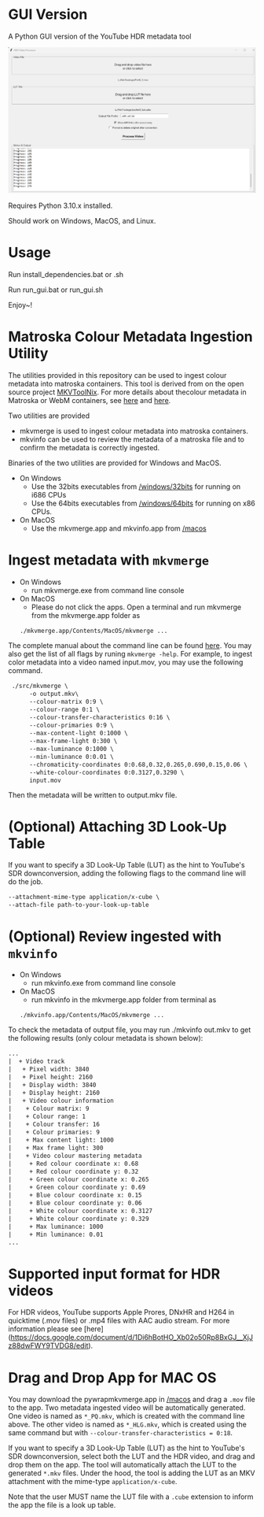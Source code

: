 # GUI Version
A Python GUI version of the YouTube HDR metadata tool

![HDR Video Processor](screenshot.png)

Requires Python 3.10.x installed.

Should work on Windows, MacOS, and Linux.

# Usage
Run install_dependencies.bat or .sh

Run run_gui.bat or run_gui.sh

Enjoy~!

# Matroska Colour Metadata Ingestion Utility

The utilities provided in this repository can be used to ingest colour metadata
into matroska containers. This tool is derived from on the open source project
[MKVToolNix](https://github.com/mbunkus/mkvtoolnix). 
For more details about thecolour metadata in Matroska or WebM containers, 
see [here](http://www.webmproject.org/docs/container/#location-of-the-colour-element-in-an-mkv-file)
and [here](http://www.webmproject.org/docs/container/#colour).

Two utilities are provided
* mkvmerge is used to ingest colour metadata into matroska containers.
* mkvinfo can be used to review the metadata of a matroska file and to confirm
  the metadata is correctly ingested.

Binaries of the two utilities are provided for Windows and MacOS.
* On Windows
  * Use the 32bits executables from [/windows/32bits](/windows/32bits) for running on i686 CPUs
  * Use the 64bits executables from [/windows/64bits](/windows/64bits) for running on x86 CPUs.
* On MacOS
  * Use the mkvmerge.app and mkvinfo.app from [/macos](/macos) 

# Ingest metadata with `mkvmerge` 
* On Windows
  * run mkvmerge.exe from command line console
* On MacOS
  * Please do not click the apps. Open a terminal and run mkvmerge from the mkvmerge.app folder as
  ```
  ./mkvmerge.app/Contents/MacOS/mkvmerge ...
  ```

The complete manual about the command line can be found [here](https://mkvtoolnix.download/doc/mkvmerge.html).
You may also get the list of all flags by runing `mkvmerge -help`. 
For example, to ingest color metadata into a video named input.mov, you may use
the following command.
```shell
 ./src/mkvmerge \
      -o output.mkv\
      --colour-matrix 0:9 \
      --colour-range 0:1 \
      --colour-transfer-characteristics 0:16 \
      --colour-primaries 0:9 \
      --max-content-light 0:1000 \
      --max-frame-light 0:300 \
      --max-luminance 0:1000 \
      --min-luminance 0:0.01 \
      --chromaticity-coordinates 0:0.68,0.32,0.265,0.690,0.15,0.06 \
      --white-colour-coordinates 0:0.3127,0.3290 \
      input.mov 
```
Then the metadata will be written to output.mkv file. 

# (Optional) Attaching 3D Look-Up Table
If you want to specify a 3D Look-Up Table (LUT) as the hint to YouTube's SDR
downconversion, adding the following flags to the command line will do the job.
```
--attachment-mime-type application/x-cube \
--attach-file path-to-your-look-up-table
```



# (Optional) Review ingested with `mkvinfo` 
* On Windows
  * run mkvinfo.exe from command line console
* On MacOS
  * run mkvinfo in the mkvmerge.app folder from terminal as
  ```
  ./mkvinfo.app/Contents/MacOS/mkvmerge ...
  ```
To check the metadata of output file, you may run ./mkvinfo out.mkv to get the
following results (only colour metadata is shown below):
```
...
|  + Video track
|   + Pixel width: 3840
|   + Pixel height: 2160
|   + Display width: 3840
|   + Display height: 2160
|   + Video colour information
|    + Colour matrix: 9
|    + Colour range: 1
|    + Colour transfer: 16
|    + Colour primaries: 9
|    + Max content light: 1000
|    + Max frame light: 300
|    + Video colour mastering metadata
|     + Red colour coordinate x: 0.68
|     + Red colour coordinate y: 0.32
|     + Green colour coordinate x: 0.265
|     + Green colour coordinate y: 0.69
|     + Blue colour coordinate x: 0.15
|     + Blue colour coordinate y: 0.06
|     + White colour coordinate x: 0.3127
|     + White colour coordinate y: 0.329
|     + Max luminance: 1000
|     + Min luminance: 0.01
...
```
# Supported input format for HDR videos
For HDR videos, YouTube supports Apple Prores, DNxHR and H264 in quicktime (.mov files) or .mp4 files with AAC audio stream. For more information please see [here] (https://docs.google.com/document/d/1Di6hBotHO_Xb02o50Rp8BxGJ__XjJz88dwFWY9TVDG8/edit).

# Drag and Drop App for MAC OS
You may download the pywrapmkvmerge.app in [/macos](/macos) and drag a `.mov` file to the app. Two metadata ingested video will be automatically generated. One video is named as `*_PQ.mkv`, which is created with the command line above. The other video is named as `*_HLG.mkv`, which is created using the same command but with `--colour-transfer-characteristics = 0:18`.

If you want to specify a 3D Look-Up Table (LUT) as the hint to YouTube's SDR
downconversion, select both the LUT and the HDR video, and drag and drop them on
the app. The tool will automatically attach the LUT to the generated `*.mkv`
files. Under the hood, the tool is adding the LUT as an MKV attachment with the mime-type `application/x-cube`. 

Note that the user MUST name the LUT file with a `.cube` extension to inform the app the file is a look up table.
